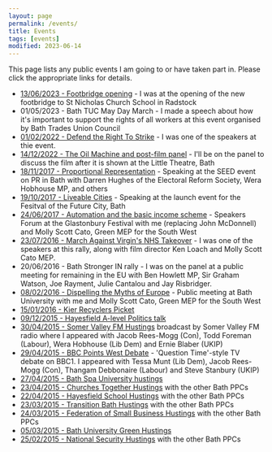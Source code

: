```yaml
---
layout: page
permalink: /events/
title: Events
tags: [events]
modified: 2023-06-14
---
```


This page lists any public events I am going to or have taken part in. Please click the
appropriate links for details.

<ul>

  <li><a href="https://newsroom.bathnes.gov.uk/news/new-radstock-footbridge-officially-open">
    13/06/2023 - Footbridge opening</a> - I was at the opening of the new footbridge to St
                 Nicholas Church School in Radstock</li>
  <li>
    01/05/2023 - Bath TUC May Day March - I made a speech about how it's important to support the rights
    of all workers at this event organised by Bath Trades Union Council</li>
  <li><a href="https://www.bathtuc.org/2023/01/23/defend-the-right-to-strike-1-february/">
    01/02/2022 - Defend the Right To Strike</a> - I was one of the speakers at thie event.</li>
  <li><a href="https://www.picturehouses.com/movie-details/000/HO00012407/the-oil-machine-panel">
    14/12/2022 - The Oil Machine and post-film panel</a> - I'll be on the panel to discuss the film
                 after it is shown at the Little Theatre, Bath</li>
  <li><a href="https://www.eventbrite.co.uk/e/proportional-representation-tickets-38581443135">
    18/11/2017 - Proportional Representation</a> - Speaking at the SEED event on PR in Bath with Darren Hughes of
                 the Electoral Reform Society, Wera Hobhouse MP, and others</li>
  <li><a href="https://www.edgearts.org/whats-on/talks/liveable-cities/">
    19/10/2017 - Liveable Cities</a> - Speaking at the launch event for the Fesitval of the Future City, Bath</li>
  <li><a href="http://www.glastonburyfestivals.co.uk/line-up/line-up-2017/?stage#speakersforum">
    24/06/2017 - Automation and the basic income scheme</a> - Speakers Forum at the Glastonbury Festival
                 with me (replacing John McDonnell) and Molly Scott Cato, Green MEP for the South West</li>
  <li><a href="https://www.evensi.uk/march-to-stop-virgin-taking-over-baths-health-services/189757548">
    23/07/2016 - March Against Virgin's NHS Takeover</a> - I was one of the speakers at this rally, along with
                 film director Ken Loach and Molly Scott Cato MEP.</li>
  <li>
    20/06/2016 - Bath Stronger IN rally</a> - I was on the panel at a public meeting for remaining in the EU with
                 Ben Howlett MP, Sir Graham Watson, Joe Rayment, Julie Cantalou and Jay Risbridger.</li>
  <li><a href="https://www.facebook.com/events/983582751711711/">
    08/02/2016 - Dispelling the Myths of Europe</a> - Public meeting at Bath University
                 with me and Molly Scott Cato, Green MEP for the South West</li>
  <li><a href="http://dominictristram.com/2016/01/15/kier-dispute.html">
    15/01/2016 - Kier Recyclers Picket</a></li>
  <li><a href="http://dominictristram.com/2015/12/09/hayesfield-politics.html">09/12/2015 - Hayesfield A-level Politics talk</a></li>
  <li><a href="http://dominictristram.com/2015/04/30/somer-valley-hustings.html">
    30/04/2015 - Somer Valley FM Hustings</a> broadcast by Somer Valley FM radio where I
                 appeared with Jacob Rees-Mogg (Con), Todd Foreman (Labour), Wera Hobhouse (Lib Dem) and Ernie
                 Blaber (UKIP)</li>
  <li><a href="http://dominictristram.com/2015/04/29/bbc-points-west-debate.html">
    29/04/2015 - BBC Points West Debate</a> - 'Question Time'-style TV debate on BBC1.
                 I appeared with Tessa Munt (Lib Dem), Jacob Rees-Mogg (Con), Thangam
                 Debbonaire (Labour) and Steve Stanbury (UKIP)</li>
  <li><a href="http://dominictristram.com/2015/04/27/bath-spa-uni-hustings.html">
  27/04/2015 - Bath Spa University hustings</a></li>
  <li><a href="https://youtu.be/jgOXDeicmk4">
  23/04/2015 - Churches Together Hustings</a> with the other Bath PPCs</li>
  <li><a href="http://dominictristram.com/2015/04/22/hayesfield-hustings.html">
  22/04/2015 - Hayesfield School Hustings</a> with the other Bath PPCs</li>
  <li><a href="https://youtu.be/2b5pCDOUZGw">
  23/03/2015 - Transition Bath Hustings</a> with the other Bath PPCs</li>
  <li><a href="https://youtu.be/Pn1RF_gxd4Q">
    24/03/2015 - Federation of Small Business Hustings</a> with the other Bath PPCs</li>
  <li><a href="https://youtu.be/U3kEPbh6aps">
    05/03/2015 - Bath University Green Hustings</a></li>
  <li><a href="https://youtu.be/sw2sEjL6ZXk">
    25/02/2015 - National Security Hustings</a> with the other Bath PPCs</li>
</ul>
